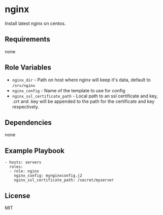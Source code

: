 nginx
======

Install latest nginx on centos.

Requirements
------------

none

Role Variables
--------------

- `nginx_dir` - Path on host where nginx will keep it's data, default to `/srv/nginx`
- `nginx_config` - Name of the template to use for config
- `nginx_ssl_certificate_path` - Local path to an ssl certificate and key,
  .crt and .key will be appended to the path for the certificate and key respectively.

Dependencies
------------

none

Example Playbook
----------------


    - hosts: servers
      roles:
      - role: nginx
        nginx_config: mynginxconfig.j2
        nginx_ssl_certificate_path: /secret/myserver



License
-------

MIT

